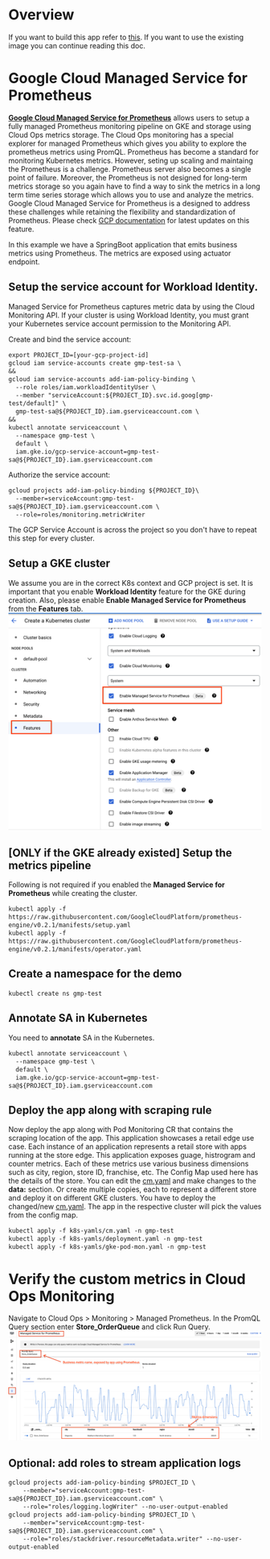 # Overview
If you want to build this app refer to [this](application-overview-and-build.md).
If you want to use the existing image you can continue reading this doc. 

# Google Cloud Managed Service for Prometheus
[**Google Cloud Managed Service for Prometheus**](https://cloud.google.com/stackdriver/docs/managed-prometheus) allows users to setup a fully managed Prometheus monitoring pipeline on GKE and storage using Cloud Ops metrics storage. 
The Cloud Ops monitoring has a special explorer for managed Prometheus which gives you ability to explore the prometheus metrics using PromQL. 
Prometheus has become a standard for monitoring Kubernetes metrics. However, seting up scaling and maintaing the Prometheus is a challenge. Prometheus server also becomes a single point of failure. Moreover, the Prometheus is not designed for long-term metrics storage so you again have to find a way to sink the metrics in a long term time series storage which allows you to use and analyze the metrics. 
Google Cloud Managed Service for Prometheus is a designed to address these challenges while retaining the flexibility and standardization of Prometheus. 
Please check [GCP documentation](https://cloud.google.com/stackdriver/docs/managed-prometheus) for latest updates on this feature. 

In this example we have a SpringBoot application that emits business metrics using Prometheus. The metrics are exposed using actuator endpoint. 

## Setup the service account for Workload Identity. 
Managed Service for Prometheus captures metric data by using the Cloud Monitoring API. If your cluster is using Workload Identity, you must grant your Kubernetes service account permission to the Monitoring API. 

Create and bind the service account: 
```
export PROJECT_ID=[your-gcp-project-id]
gcloud iam service-accounts create gmp-test-sa \
&&
gcloud iam service-accounts add-iam-policy-binding \
  --role roles/iam.workloadIdentityUser \
  --member "serviceAccount:${PROJECT_ID}.svc.id.goog[gmp-test/default]" \
  gmp-test-sa@${PROJECT_ID}.iam.gserviceaccount.com \
&&
kubectl annotate serviceaccount \
  --namespace gmp-test \
  default \
  iam.gke.io/gcp-service-account=gmp-test-sa@${PROJECT_ID}.iam.gserviceaccount.com
```
Authorize the service account:
```
gcloud projects add-iam-policy-binding ${PROJECT_ID}\
  --member=serviceAccount:gmp-test-sa@${PROJECT_ID}.iam.gserviceaccount.com \
  --role=roles/monitoring.metricWriter
```
The GCP Service Account is across the project so you don't have to repeat this step for every cluster. 

## Setup a GKE cluster
We assume you are in the correct K8s context and GCP project is set. 
It is important that you enable **Workload Identity** feature for the GKE during creation. 
Also, please enable **Enable Managed Service for Prometheus** from the **Features** tab.
![Managed Service for Prometheus](ManagedServicePrometheus.png?raw=true)

## [ONLY if the GKE already existed] Setup the metrics pipeline 
Following is not required if you enabled the **Managed Service for Prometheus** while creating the cluster. 
```
kubectl apply -f https://raw.githubusercontent.com/GoogleCloudPlatform/prometheus-engine/v0.2.1/manifests/setup.yaml
kubectl apply -f https://raw.githubusercontent.com/GoogleCloudPlatform/prometheus-engine/v0.2.1/manifests/operator.yaml
```

## Create a namespace for the demo
```
kubectl create ns gmp-test
```

## Annotate SA in Kubernetes
You need to **annotate** SA in the Kubernetes.
```
kubectl annotate serviceaccount \
  --namespace gmp-test \
  default \
  iam.gke.io/gcp-service-account=gmp-test-sa@${PROJECT_ID}.iam.gserviceaccount.com
```

## Deploy the app along with scraping rule
Now deploy the app along with Pod Monitoring CR that contains the scraping location of the app. 
This application showcases a retail edge use case. Each instance of an application represents a retail store with apps running at the store edge. 
This application exposes guage, histrogram and counter metrics. 
Each of these metrics use various business dimensions such as city, region, store ID, franchise, etc. 
The Config Map used here has the details of the store. You can edit the [cm.yaml](k8s-yamls/cm.yaml) and make changes to the **data:** section. Or create multiple copies, each to represent a different store and deploy it on different GKE clusters. You have to deploy the changed/new [cm.yaml](k8s-yamls/cm.yaml). The app in the respective cluster will pick the values from the config map.
```
kubectl apply -f k8s-yamls/cm.yaml -n gmp-test
kubectl apply -f k8s-yamls/deployment.yaml -n gmp-test
kubectl apply -f k8s-yamls/gke-pod-mon.yaml -n gmp-test
```

# Verify the custom metrics in Cloud Ops Monitoring
Navigate to Cloud Ops > Monitoring > Managed Prometheus.
In the PromQL Query section enter **Store_OrderQueue** and click Run Query.
![Custom Metrics](prometheus-app-metric.png?raw=true)

## Optional: add roles to stream application logs
```
gcloud projects add-iam-policy-binding $PROJECT_ID \
    --member="serviceAccount:gmp-test-sa@${PROJECT_ID}.iam.gserviceaccount.com" \
    --role="roles/logging.logWriter" --no-user-output-enabled
gcloud projects add-iam-policy-binding $PROJECT_ID \
    --member="serviceAccount:gmp-test-sa@${PROJECT_ID}.iam.gserviceaccount.com" \
    --role="roles/stackdriver.resourceMetadata.writer" --no-user-output-enabled
```

